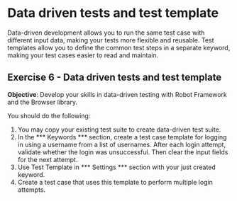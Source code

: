 # Data driven tests and test template

Data-driven development allows you to run the same test case with different input data, making your tests more flexible and reusable. Test templates allow you to define the common test steps in a separate keyword, making your test cases easier to read and maintain.

## Exercise 6 - Data driven tests and test template

**Objective**: Develop your skills in data-driven testing with Robot Framework and the Browser library.

You should do the following:

1. You may copy your existing test suite to create data-driven test suite.
2. In the *** Keywords *** section, create a test case template for logging in using a username from a list of usernames. After each login attempt, validate whether the login was unsuccessful. Then clear the input fields for the next attempt.
3. Use Test Template in *** Settings *** section with your just created keyword.
4. Create a test case that uses this template to perform multiple login attempts.
